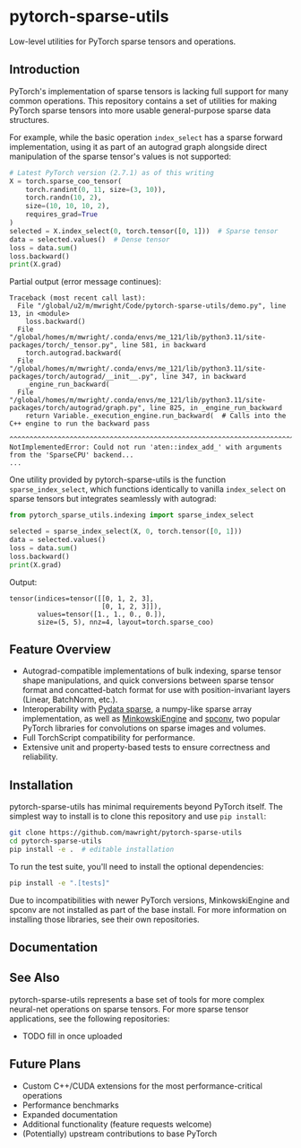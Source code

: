 # pytorch-sparse-utils
Low-level utilities for PyTorch sparse tensors and operations.

## Introduction
PyTorch's implementation of sparse tensors is lacking full support for many common operations. This repository contains a set of utilities for making PyTorch sparse tensors into more usable general-purpose sparse data structures. 

For example, while the basic operation `index_select` has a sparse forward implementation, using it as part of an autograd graph alongside direct manipulation of the sparse tensor's values is not supported:
```python
# Latest PyTorch version (2.7.1) as of this writing
X = torch.sparse_coo_tensor(
    torch.randint(0, 11, size=(3, 10)),
    torch.randn(10, 2),
    size=(10, 10, 10, 2),
    requires_grad=True
)
selected = X.index_select(0, torch.tensor([0, 1]))  # Sparse tensor
data = selected.values()  # Dense tensor
loss = data.sum()
loss.backward()
print(X.grad)
```

Partial output (error message continues):
```
Traceback (most recent call last):
  File "/global/u2/m/mwright/Code/pytorch-sparse-utils/demo.py", line 13, in <module>
    loss.backward()
  File "/global/homes/m/mwright/.conda/envs/me_121/lib/python3.11/site-packages/torch/_tensor.py", line 581, in backward
    torch.autograd.backward(
  File "/global/homes/m/mwright/.conda/envs/me_121/lib/python3.11/site-packages/torch/autograd/__init__.py", line 347, in backward
    _engine_run_backward(
  File "/global/homes/m/mwright/.conda/envs/me_121/lib/python3.11/site-packages/torch/autograd/graph.py", line 825, in _engine_run_backward
    return Variable._execution_engine.run_backward(  # Calls into the C++ engine to run the backward pass
           ^^^^^^^^^^^^^^^^^^^^^^^^^^^^^^^^^^^^^^^^^^^^^^^^^^^^^^^^^^^^^^^^^^^^^^^^^^^^^^^^^^^^^^^^^^^^^^
NotImplementedError: Could not run 'aten::index_add_' with arguments from the 'SparseCPU' backend...
...
```

One utility provided by pytorch-sparse-utils is the function `sparse_index_select`, which functions identically to vanilla `index_select` on sparse tensors but integrates seamlessly with autograd:

```python
from pytorch_sparse_utils.indexing import sparse_index_select

selected = sparse_index_select(X, 0, torch.tensor([0, 1]))
data = selected.values()
loss = data.sum()
loss.backward()
print(X.grad)
```

Output:
```
tensor(indices=tensor([[0, 1, 2, 3],
                       [0, 1, 2, 3]]),
       values=tensor([1., 1., 0., 0.]),
       size=(5, 5), nnz=4, layout=torch.sparse_coo)
```

## Feature Overview
- Autograd-compatible implementations of bulk indexing, sparse tensor shape manipulations, and quick conversions between sparse tensor format and concatted-batch format for use with position-invariant layers (Linear, BatchNorm, etc.).
- Interoperability with [Pydata sparse](https://sparse.pydata.org/), a numpy-like sparse array implementation, as well as [MinkowskiEngine](https://github.com/NVIDIA/MinkowskiEngine) and [spconv](https://github.com/traveller59/spconv), two popular PyTorch libraries for convolutions on sparse images and volumes.
- Full TorchScript compatibility for performance.
- Extensive unit and property-based tests to ensure correctness and reliability.

## Installation
pytorch-sparse-utils has minimal requirements beyond PyTorch itself. The simplest way to install is to clone this repository and use `pip install`:
```bash
git clone https://github.com/mawright/pytorch-sparse-utils
cd pytorch-sparse-utils
pip install -e .  # editable installation
```
To run the test suite, you'll need to install the optional dependencies:
```bash
pip install -e ".[tests]"
```

Due to incompatibilities with newer PyTorch versions, MinkowskiEngine and spconv are not installed as part of the base install. For more information on installing those libraries, see their own repositories.

## Documentation


## See Also
pytorch-sparse-utils represents a base set of tools for more complex neural-net operations on sparse tensors. For more sparse tensor applications, see the following repositories:
- TODO fill in once uploaded

## Future Plans
- Custom C++/CUDA extensions for the most performance-critical operations
- Performance benchmarks
- Expanded documentation
- Additional functionality (feature requests welcome)
- (Potentially) upstream contributions to base PyTorch